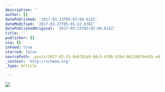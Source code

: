 ```yaml
---
description: ''
author: []
datePublished: '2017-03-23T05:02:08.615Z'
dateModified: '2017-03-23T05:01:22.038Z'
datePublishedOriginal: '2017-03-23T05:02:08.615Z'
title: ''
publisher: {}
via: {}
inFeed: true
starred: false
sourcePath: _posts/2017-03-23-8e0f82a9-6dc5-470b-81bd-0621d6f4e91b.md
_context: 'http://schema.org'
_type: Article

---
```

![](https://the-grid-user-content.s3-us-west-2.amazonaws.com/271b6968-f540-4bc1-b7bf-ee533bdea500.png)